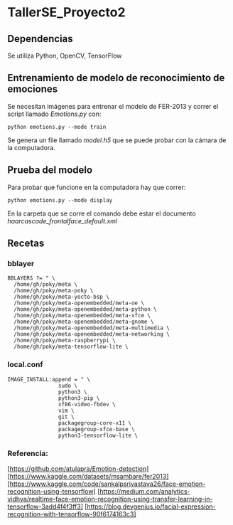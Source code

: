 # TallerSE_Proyecto2
## Dependencias
Se utiliza Python, OpenCV, TensorFlow
## Entrenamiento de modelo de reconocimiento de emociones
Se necesitan imágenes para entrenar el modelo de FER-2013 y correr el script llamado *Emotions.py* con:
```
python emotions.py --mode train
```
Se genera un file llamado *model.h5* que se puede probar con la cámara de la computadora.
## Prueba del modelo
Para probar que funcione en la computadora hay que correr:
```
python emotions.py --mode display
```
En la carpeta que se corre el comando debe estar el documento *haarcascade_frontalface_default.xml*
## Recetas
### bblayer
```
BBLAYERS ?= " \
  /home/gh/poky/meta \
  /home/gh/poky/meta-poky \
  /home/gh/poky/meta-yocto-bsp \
  /home/gh/poky/meta-openembedded/meta-oe \
  /home/gh/poky/meta-openembedded/meta-python \
  /home/gh/poky/meta-openembedded/meta-xfce \
  /home/gh/poky/meta-openembedded/meta-gnome \
  /home/gh/poky/meta-openembedded/meta-multimedia \
  /home/gh/poky/meta-openembedded/meta-networking \
  /home/gh/poky/meta-raspberrypi \
  /home/gh/poky/meta-tensorflow-lite \
```
### local.conf
```
IMAGE_INSTALL:append = " \
                sudo \
                python3 \
                python3-pip \
                xf86-video-fbdev \
                vim \
                git \
                packagegroup-core-x11 \
                packagegroup-xfce-base \
                python3-tensorflow-lite \
```
### Referencia:
[https://github.com/atulapra/Emotion-detection]
[https://www.kaggle.com/datasets/msambare/fer2013]
[https://www.kaggle.com/code/sankalpsrivastava26/face-emotion-recognition-using-tensorflow]
[https://medium.com/analytics-vidhya/realtime-face-emotion-recognition-using-transfer-learning-in-tensorflow-3add4f4f3ff3]
[https://blog.devgenius.io/facial-expression-recognition-with-tensorflow-90f6174163c3]
